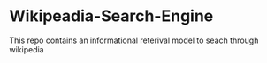 # Wikipeadia-Search-Engine
This repo contains an informational reterival model to seach through wikipedia
